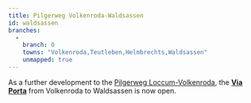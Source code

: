 ```yaml
---
title: Pilgerweg Volkenroda-Waldsassen
id: waldsassen
branches:
  -
    branch: 0
    towns: "Volkenroda,Teutleben,Helmbrechts,Waldsassen"
    unmapped: true
---
```


As a further development to the [Pilgerweg Loccum-Volkenroda][0], the [**Via Porta**][1] from Volkenroda to Waldsassen is now open.

[0]: loccum.html
[1]: http://www.viaporta.de/